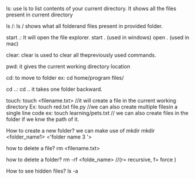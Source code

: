 ls:
use ls to list contents of your current directory. It shows all the files present in current directory

ls <folder-name>/:
ls <folder-name>/  shows what all folderand files present in provided folder.

start .:
It will open the file explorer.
start . (used in windows)
open . (used in mac)

clear:
clear is used to clear all thepreviously used commands.

pwd:
it gives the current working directory location

cd:
to move to folder 
ex: 
cd home/program files/

cd ..:
cd .. it takes one folder backward.

touch:
touch <filename.txt>  //it will create a file in the current working directory
Ex: touch red.txt file.py //we can also create multiple filesin a single line code
ex: touch learning/pets.txt // we can also create files in the folder if we knw the path of it.

How to create a new folder?
we can make use of mkdir
mkdir <folder_name1> <folder-name2> <'folder name 3 '>

how to delete a file?
rm <filename.txt>

how to delete a folder?
rm -rf <folde_name> //(r= recursive, f= force ) 


How to see hidden files?
ls -a


